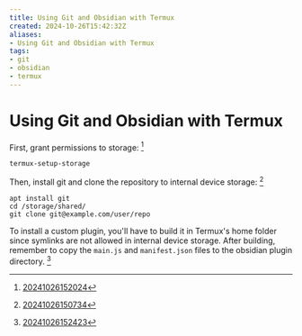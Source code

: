 ```yaml
---
title: Using Git and Obsidian with Termux
created: 2024-10-26T15:42:32Z
aliases:
- Using Git and Obsidian with Termux
tags:
- git
- obsidian
- termux
---
```


# Using Git and Obsidian with Termux

First, grant permissions to storage: [^2]

```
termux-setup-storage
```

Then, install git and clone the repository to internal device storage: [^1]

```
apt install git
cd /storage/shared/
git clone git@example.com/user/repo
```

To install a custom plugin, you'll have to build it in Termux's home folder since symlinks are not allowed in internal device storage. After building, remember to copy the `main.js` and `manifest.json` files to the obsidian plugin directory. [^3]

[^1]: [20241026150734](../entries/20241026150734.md)
[^2]: [20241026152024](../entries/20241026152024.md)
[^3]: [20241026152423](../entries/20241026152423.md)
